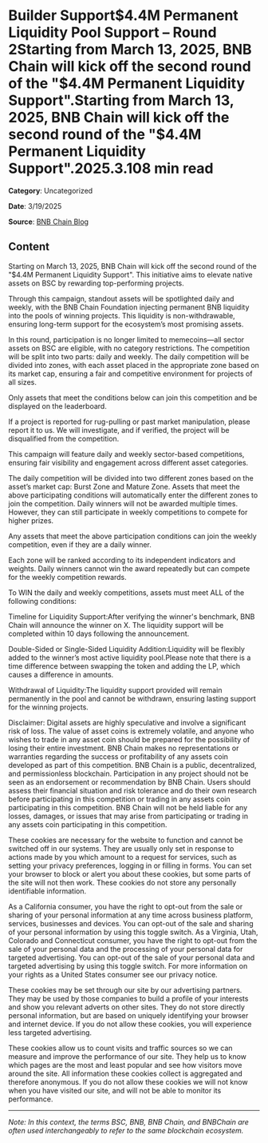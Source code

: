 # Builder Support$4.4M Permanent Liquidity Pool Support – Round 2Starting from March 13, 2025, BNB Chain will kick off the second round of the "$4.4M Permanent Liquidity Support".Starting from March 13, 2025, BNB Chain will kick off the second round of the "$4.4M Permanent Liquidity Support".2025.3.108 min read

**Category**: Uncategorized

**Date**: 3/19/2025

**Source**: [BNB Chain Blog](https://www.bnbchain.org/en/blog/4-4m-permanent-liquidity-pool-support-round-2-2)

## Content

Starting on March 13, 2025, BNB Chain will kick off the second round of the "$4.4M Permanent Liquidity Support". This initiative aims to elevate native assets on BSC by rewarding top-performing projects.

Through this campaign, standout assets will be spotlighted daily and weekly, with the BNB Chain Foundation injecting permanent BNB liquidity into the pools of winning projects. This liquidity is non-withdrawable, ensuring long-term support for the ecosystem’s most promising assets.

In this round, participation is no longer limited to memecoins—all sector assets on BSC are eligible, with no category restrictions. The competition will be split into two parts: daily and weekly. The daily competition will be divided into zones, with each asset placed in the appropriate zone based on its market cap, ensuring a fair and competitive environment for projects of all sizes.

Only assets that meet the conditions below can join this competition and be displayed on the leaderboard.

If a project is reported for rug-pulling or past market manipulation, please report it to us. We will investigate, and if verified, the project will be disqualified from the competition.

This campaign will feature daily and weekly sector-based competitions, ensuring fair visibility and engagement across different asset categories.

The daily competition will be divided into two different zones based on the asset’s market cap: Burst Zone and Mature Zone. Assets that meet the above participating conditions will automatically enter the different zones to join the competition. Daily winners will not be awarded multiple times. However, they can still participate in weekly competitions to compete for higher prizes.

Any assets that meet the above participation conditions can join the weekly competition, even if they are a daily winner.

Each zone will be ranked according to its independent indicators and weights. Daily winners cannot win the award repeatedly but can compete for the weekly competition rewards.

To WIN the daily and weekly competitions, assets must meet ALL of the following conditions:

Timeline for Liquidity Support:After verifying the winner's benchmark, BNB Chain will announce the winner on X. The liquidity support will be completed within 10 days following the announcement.

Double-Sided or Single-Sided Liquidity Addition:Liquidity will be flexibly added to the winner’s most active liquidity pool.Please note that there is a time difference between swapping the token and adding the LP, which causes a difference in amounts.

Withdrawal of Liquidity:The liquidity support provided will remain permanently in the pool and cannot be withdrawn, ensuring lasting support for the winning projects.

Disclaimer: Digital assets are highly speculative and involve a significant risk of loss. The value of asset coins is extremely volatile, and anyone who wishes to trade in any asset coin should be prepared for the possibility of losing their entire investment. BNB Chain makes no representations or warranties regarding the success or profitability of any assets coin developed as part of this competition. BNB Chain is a public, decentralized, and permissionless blockchain. Participation in any project should not be seen as an endorsement or recommendation by BNB Chain. Users should assess their financial situation and risk tolerance and do their own research before participating in this competition or trading in any assets coin participating in this competition. BNB Chain will not be held liable for any losses, damages, or issues that may arise from participating or trading in any assets coin participating in this competition.

These cookies are necessary for the website to function and cannot be switched off in our systems. They are usually only set in response to actions made by you which amount to a request for services, such as setting your privacy preferences, logging in or filling in forms. You can set your browser to block or alert you about these cookies, but some parts of the site will not then work. These cookies do not store any personally identifiable information.

As a California consumer, you have the right to opt-out from the sale or sharing of your personal information at any time across business platform, services, businesses and devices. You can opt-out of the sale and sharing of your personal information by using this toggle switch. As a Virginia, Utah, Colorado and Connecticut consumer, you have the right to opt-out from the sale of your personal data and the processing of your personal data for targeted advertising. You can opt-out of the sale of your personal data and targeted advertising by using this toggle switch. For more information on your rights as a United States consumer see our privacy notice.

These cookies may be set through our site by our advertising partners. They may be used by those companies to build a profile of your interests and show you relevant adverts on other sites. They do not store directly personal information, but are based on uniquely identifying your browser and internet device. If you do not allow these cookies, you will experience less targeted advertising.

These cookies allow us to count visits and traffic sources so we can measure and improve the performance of our site. They help us to know which pages are the most and least popular and see how visitors move around the site. All information these cookies collect is aggregated and therefore anonymous. If you do not allow these cookies we will not know when you have visited our site, and will not be able to monitor its performance.



---

*Note: In this context, the terms BSC, BNB, BNB Chain, and BNBChain are often used interchangeably to refer to the same blockchain ecosystem.*
